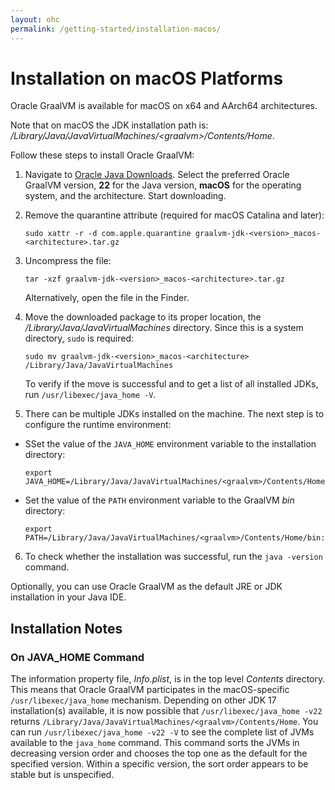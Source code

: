 ```yaml
---
layout: ohc
permalink: /getting-started/installation-macos/
---
```


# Installation on macOS Platforms

Oracle GraalVM is available for macOS on x64 and AArch64 architectures.

Note that on macOS the JDK installation path is: <em>/Library/Java/JavaVirtualMachines/&lt;graalvm&gt;/Contents/Home</em>.

Follow these steps to install Oracle GraalVM:

1. Navigate to [Oracle Java Downloads](https://www.oracle.com/java/technologies/downloads/).
Select the preferred Oracle GraalVM version, **22** for the Java version, **macOS** for the operating system, and the architecture. Start downloading.

2. Remove the quarantine attribute (required for macOS Catalina and later):
    ```shell
    sudo xattr -r -d com.apple.quarantine graalvm-jdk-<version>_macos-<architecture>.tar.gz
    ```

3. Uncompress the file:
   ```shell
   tar -xzf graalvm-jdk-<version>_macos-<architecture>.tar.gz
   ```
   Alternatively, open the file in the Finder.

4. Move the downloaded package to its proper location, the _/Library/Java/JavaVirtualMachines_ directory. Since this is a system directory, `sudo` is required:
   ```shell
   sudo mv graalvm-jdk-<version>_macos-<architecture> /Library/Java/JavaVirtualMachines
   ```
   To verify if the move is successful and to get a list of all installed JDKs, run `/usr/libexec/java_home -V`.

5. There can be multiple JDKs installed on the machine. The next step is to configure the runtime environment:
  - SSet the value of the `JAVA_HOME` environment variable to the installation directory:
    ```shell
    export JAVA_HOME=/Library/Java/JavaVirtualMachines/<graalvm>/Contents/Home
    ```
  - Set the value of the `PATH` environment variable to the GraalVM _bin_ directory:
    ```shell
    export PATH=/Library/Java/JavaVirtualMachines/<graalvm>/Contents/Home/bin:$PATH
    ```
6. To check whether the installation was successful, run the `java -version` command.

Optionally, you can use Oracle GraalVM as the default JRE or JDK installation in your Java IDE.

## Installation Notes

### On JAVA_HOME Command
The information property file, _Info.plist_, is in the top level _Contents_ directory.
This means that Oracle GraalVM participates in the macOS-specific `/usr/libexec/java_home` mechanism. Depending on other JDK 17 installation(s) available, it is now possible that `/usr/libexec/java_home -v22` returns `/Library/Java/JavaVirtualMachines/<graalvm>/Contents/Home`.
You can run `/usr/libexec/java_home -v22 -V` to see the complete list of JVMs available to the `java_home` command. This command sorts the JVMs in decreasing version order and chooses the top one as the default for the specified version.
Within a specific version, the sort order appears to be stable but is unspecified.